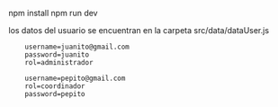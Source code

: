 npm install
npm run dev

los datos del usuario se encuentran en la carpeta src/data/dataUser.js

        username=juanito@gmail.com
        password=juanito
        rol=administrador
       
        username=pepito@gmail.com
        rol=coordinador
        password=pepito
